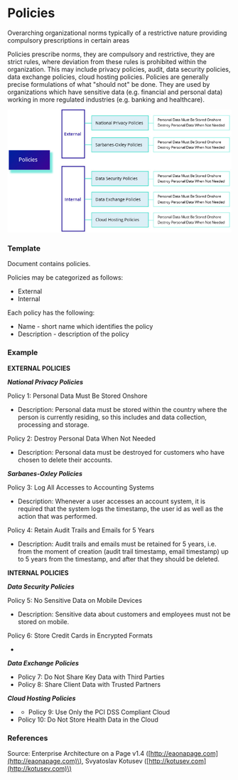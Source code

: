 # Policies

Overarching organizational norms typically of a restrictive nature providing compulsory prescriptions in certain areas

Policies prescribe norms, they are compulsory and restrictive, they are strict rules, where deviation from these rules is prohibited within the organization. This may include privacy policies, audit, data security policies, data exchange policies, cloud hosting policies. Policies are generally precise formulations of what "should not" be done. They are used by organizations which have sensitive data \(e.g. financial and personal data\) working in more regulated industries \(e.g. banking and healthcare\).



![](../../.gitbook/assets/2b-considerations_policies.jpg)

### 

### Template

Document contains policies.

Policies may be categorized as follows:

* External
* Internal

Each policy has the following:

* Name - short name which identifies the policy
* Description - description of the policy

### Example

**EXTERNAL POLICIES**

_**National Privacy Policies**_

Policy 1: Personal Data Must Be Stored Onshore

* Description: Personal data must be stored within the country where the person is currently residing, so this includes and data collection, processing and storage.

Policy 2: Destroy Personal Data When Not Needed

* Description: Personal data must be destroyed for customers who have chosen to delete their accounts.

_**Sarbanes-Oxley Policies**_

Policy 3: Log All Accesses to Accounting Systems

* Description: Whenever a user accesses an account system, it is required that the system logs the timestamp, the user id as well as the action that was performed.

Policy 4: Retain Audit Trails and Emails for 5 Years

* Description: Audit trails and emails must be retained for 5 years, i.e. from the moment of creation \(audit trail timestamp, email timestamp\) up to 5 years from the timestamp, and after that they should be deleted.

**INTERNAL POLICIES**

_**Data Security Policies**_

Policy 5: No Sensitive Data on Mobile Devices

* Description: Sensitive data about customers and employees must not be stored on mobile.

Policy 6: Store Credit Cards in Encrypted Formats

* 
_**Data Exchange Policies**_

* Policy 7: Do Not Share Key Data with Third Parties
* Policy 8: Share Client Data with Trusted Partners

_**Cloud Hosting Policies**_





*  * Policy 9: Use Only the PCI DSS Compliant Cloud
  * Policy 10: Do Not Store Health Data in the Cloud

### References

Source: Enterprise Architecture on a Page v1.4 \([http://eaonapage.com](http://eaonapage.com)\), Svyatoslav Kotusev \([http://kotusev.com](http://kotusev.com)\)

